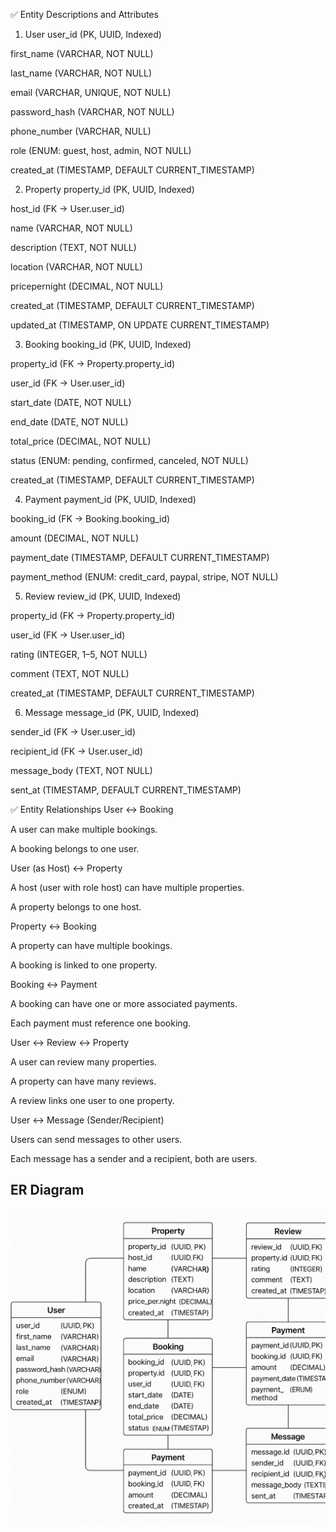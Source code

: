 ✅ Entity Descriptions and Attributes
1. User
user_id (PK, UUID, Indexed)

first_name (VARCHAR, NOT NULL)

last_name (VARCHAR, NOT NULL)

email (VARCHAR, UNIQUE, NOT NULL)

password_hash (VARCHAR, NOT NULL)

phone_number (VARCHAR, NULL)

role (ENUM: guest, host, admin, NOT NULL)

created_at (TIMESTAMP, DEFAULT CURRENT_TIMESTAMP)

2. Property
property_id (PK, UUID, Indexed)

host_id (FK → User.user_id)

name (VARCHAR, NOT NULL)

description (TEXT, NOT NULL)

location (VARCHAR, NOT NULL)

pricepernight (DECIMAL, NOT NULL)

created_at (TIMESTAMP, DEFAULT CURRENT_TIMESTAMP)

updated_at (TIMESTAMP, ON UPDATE CURRENT_TIMESTAMP)

3. Booking
booking_id (PK, UUID, Indexed)

property_id (FK → Property.property_id)

user_id (FK → User.user_id)

start_date (DATE, NOT NULL)

end_date (DATE, NOT NULL)

total_price (DECIMAL, NOT NULL)

status (ENUM: pending, confirmed, canceled, NOT NULL)

created_at (TIMESTAMP, DEFAULT CURRENT_TIMESTAMP)

4. Payment
payment_id (PK, UUID, Indexed)

booking_id (FK → Booking.booking_id)

amount (DECIMAL, NOT NULL)

payment_date (TIMESTAMP, DEFAULT CURRENT_TIMESTAMP)

payment_method (ENUM: credit_card, paypal, stripe, NOT NULL)

5. Review
review_id (PK, UUID, Indexed)

property_id (FK → Property.property_id)

user_id (FK → User.user_id)

rating (INTEGER, 1–5, NOT NULL)

comment (TEXT, NOT NULL)

created_at (TIMESTAMP, DEFAULT CURRENT_TIMESTAMP)

6. Message
message_id (PK, UUID, Indexed)

sender_id (FK → User.user_id)

recipient_id (FK → User.user_id)

message_body (TEXT, NOT NULL)

sent_at (TIMESTAMP, DEFAULT CURRENT_TIMESTAMP)

✅ Entity Relationships
User ↔ Booking

A user can make multiple bookings.

A booking belongs to one user.

User (as Host) ↔ Property

A host (user with role host) can have multiple properties.

A property belongs to one host.

Property ↔ Booking

A property can have multiple bookings.

A booking is linked to one property.

Booking ↔ Payment

A booking can have one or more associated payments.

Each payment must reference one booking.

User ↔ Review ↔ Property

A user can review many properties.

A property can have many reviews.

A review links one user to one property.

User ↔ Message (Sender/Recipient)

Users can send messages to other users.

Each message has a sender and a recipient, both are users.

## ER Diagram

![ER Diagram](https://github.com/alvo-254/alx-airbnb-database/blob/main/ERD/ER.png?raw=true)
